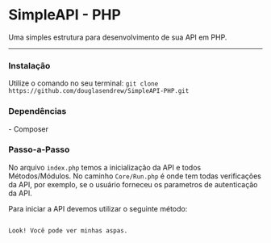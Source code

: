 <h1>SimpleAPI - PHP</h1>
<p>Uma simples estrutura para desenvolvimento de sua API em PHP.</p>
<hr>

<h3>Instalação</h3>
<p>Utilize o comando no seu terminal: <code>git clone https://github.com/douglasendrew/SimpleAPI-PHP.git</code>
  
<h3>Dependências</h3>
<p>- Composer</p>

<h3>Passo-a-Passo</h3>
<p>No arquivo <code>index.php</code> temos a inicialização da API e todos Métodos/Módulos. No caminho <code>Core/Run.php</code> é onde tem todas verificações da API, por exemplo, se o usuário forneceu os parametros de autenticação da API.</p>

<p>Para iniciar a API devemos utilizar o seguinte método:</p>

  
```` 

Look! Você pode ver minhas aspas.

````
